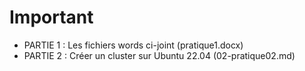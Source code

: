 # Important
- PARTIE 1 : Les fichiers words ci-joint (pratique1.docx)
- PARTIE 2 : Créer un cluster sur Ubuntu 22.04 (02-pratique02.md)
